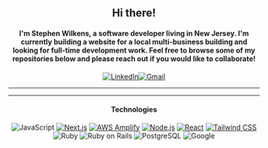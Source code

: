 <div align="center">

## Hi there! 

#### I'm Stephen Wilkens, a software developer living in New Jersey. I'm currently building a website for a local multi-business building and looking for full-time development work. Feel free to browse some of my repositories below and please reach out if you would like to collaborate! 

<a href="https://www.linkedin.com/in/stephen-wilkens"><img alt="LinkedIn" src="https://img.shields.io/badge/LinkedIn-0077B5?style=for-the-badge&logo=linkedin&logoColor=white"/></a><a href="mailto:stephenwilkens@gmail.com"><img alt="Gmail" src="https://img.shields.io/badge/Gmail-D14836?style=for-the-badge&logo=gmail&logoColor=white" /></a>
***
</div>

<div align="center">

  ***
  
  #### Technologies
   ![JavaScript](https://img.shields.io/static/v1?style=for-the-badge&message=JavaScript&color=000000&logo=JavaScript&logoColor=F7DF1E&label=)
   <a href="https://nextjs.org/" rel="nofollow">![Next.js](https://img.shields.io/static/v1?style=for-the-badge&message=Next.js&color=000000&logo=Next.js&logoColor=FFFFFF&label=)</a>
   <a href="https://aws.amazon.com/amplify/?gclid=CjwKCAiA2pyuBhBKEiwApLaIOznudnvPbgcoTO5nSdRUMTXg9arMKK4EgYxVeyAG0JNfrh4IJZYlJxoCo0kQAvD_BwE&trk=66d9071f-eec2-471d-9fc0-c374dbda114d&sc_channel=ps&ef_id=CjwKCAiA2pyuBhBKEiwApLaIOznudnvPbgcoTO5nSdRUMTXg9arMKK4EgYxVeyAG0JNfrh4IJZYlJxoCo0kQAvD_BwE:G:s&s_kwcid=AL!4422!3!646025317188!e!!g!!aws%20amplify!19610918335!148058249160" rel="nofollow">![AWS Amplify](https://img.shields.io/static/v1?style=for-the-badge&message=AWS+Amplify&color=000000&logo=AWS+Amplify&logoColor=FF9900&label=)</a>
   <a href="https://nodejs.org/en" rel="nofollow">![Node.js](https://img.shields.io/static/v1?style=for-the-badge&message=Node.js&color=000000&logo=Node.js&logoColor=FFFFFF&label=)</a>
   <a href="https://react.dev/" rel="nofollow">![React](https://img.shields.io/static/v1?style=for-the-badge&message=React&color=000000&logo=React&logoColor=61DAFB&label=)</a>
   <a href="https://tailwindcss.com" rel="nofollow">![Tailwind CSS](https://img.shields.io/static/v1?style=for-the-badge&message=Tailwind+CSS&color=000000&logo=Tailwind+CSS&logoColor=06B6D4&label=)</a>
  ![Ruby](https://img.shields.io/badge/ruby-%23CC342D.svg?style=for-the-badge&logo=ruby&logoColor=white)
  ![Ruby on Rails](https://img.shields.io/static/v1?style=for-the-badge&message=Ruby+on+Rails&color=000000&logo=Ruby+on+Rails&logoColor=FFFFFF&label=)
  ![PostgreSQL](https://img.shields.io/static/v1?style=for-the-badge&message=PostgreSQL&color=000000&logo=PostgreSQL&logoColor=FFFFFF&label=)
  ![Google](https://img.shields.io/static/v1?style=for-the-badge&message=Google&color=000000&logo=Google&logoColor=FFFFFF&label=)
</div>
